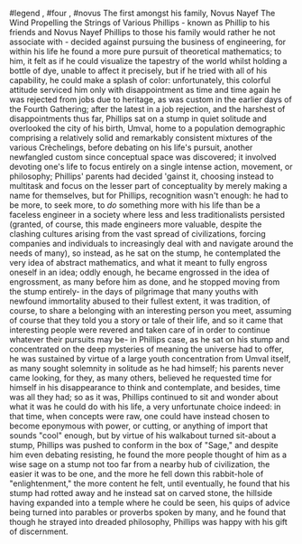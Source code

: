 #legend , #four , #novus 
The first amongst his family, Novus Nayef The Wind Propelling the Strings of Various Phillips - known as Phillip to his friends and Novus Nayef Phillips to those his family would rather he not associate with - decided against pursuing the business of engineering, for within his life he found a more pure pursuit of theoretical mathematics; to him, it felt as if he could visualize the tapestry of the world whilst holding a bottle of dye, unable to affect it precisely, but if he tried with all of his capability, he could make a splash of color: unfortunately, this colorful attitude serviced him only with disappointment as time and time again he was rejected from jobs due to heritage, as was custom in the earlier days of the Fourth Gathering; after the latest in a job rejection, and the harshest of disappointments thus far, Phillips sat on a stump in quiet solitude and overlooked the city of his birth, Umval, home to a population demographic comprising a relatively solid and remarkably consistent mixtures of the various Crèchelings, before debating on his life's pursuit, another newfangled custom since conceptual space was discovered; it involved devoting one's life to focus entirely on a single intense action, movement, or philosophy; Phillips' parents had decided 'gainst it, choosing instead to multitask and focus on the lesser part of conceptuality by merely making a name for themselves, but for Phillips, recognition wasn't enough: he had to be more, to seek more, to *do* something more with his life than be a faceless engineer in a society where less and less traditionalists persisted (granted, of course, this made engineers more valuable, despite the clashing cultures arising from the vast spread of civilizations, forcing companies and individuals to increasingly deal with and navigate around the needs of many), so instead, as he sat on the stump, he contemplated the very idea of abstract mathematics, and what it meant to fully engross oneself in an idea; oddly enough, he became engrossed in the idea of engrossment, as many before him as done, and he stopped moving from the stump entirely- in the days of pilgrimage that many youths with newfound immortality abused to their fullest extent, it was tradition, of course, to share a belonging with an interesting person you meet, assuming of course that they told you a story or tale of their life, and so it came that interesting people were revered and taken care of in order to continue whatever their pursuits may be- in Phillips case, as he sat on his stump and concentrated on the deep mysteries of meaning the universe had to offer, he was sustained by virtue of a large youth concentration from Umval itself, as many sought solemnity in solitude as he had himself; his parents never came looking, for they, as many others, believed he requested time for himself in his disappearance to think and contemplate, and besides, time was all they had; so as it was, Phillips continued to sit and wonder about what it was he could do with his life, a very unfortunate choice indeed: in that time, when concepts were raw, one could have instead chosen to become eponymous with power, or cutting, or anything of import that sounds "cool" enough, but by virtue of his walkabout turned sit-about a stump, Phillips was pushed to conform in the box of "Sage," and despite him even debating resisting, he found the more people thought of him as a wise sage on a stump not too far from a nearby hub of civilization, the easier it was to be one, and the more he fell down this rabbit-hole of "enlightenment," the more content he felt, until eventually, he found that his stump had rotted away and he instead sat on carved stone, the hillside having expanded into a temple where he could be seen, his quips of advice being turned into parables or proverbs spoken by many, and he found that though he strayed into dreaded philosophy, Phillips was happy with his gift of discernment. 